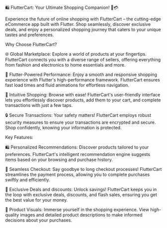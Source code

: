 🛍️ FlutterCart: Your Ultimate Shopping Companion! 📱💳

Experience the future of online shopping with FlutterCart – the cutting-edge eCommerce app built with Flutter. Shop seamlessly, discover exclusive deals, and enjoy a personalized shopping journey that caters to your unique tastes and preferences.

Why Choose FlutterCart?

🌐 Global Marketplace: Explore a world of products at your fingertips. FlutterCart connects you with a diverse range of sellers, offering everything from fashion and electronics to home essentials and more.

📱 Flutter-Powered Performance: Enjoy a smooth and responsive shopping experience with Flutter's high-performance framework. FlutterCart ensures fast load times and fluid animations for effortless navigation.

🛒 Intuitive Shopping: Browse with ease! FlutterCart's user-friendly interface lets you effortlessly discover products, add them to your cart, and complete transactions with just a few taps.

🔒 Secure Transactions: Your safety matters! FlutterCart employs robust security measures to ensure your transactions are encrypted and secure. Shop confidently, knowing your information is protected.

Key Features:

🛍️ Personalized Recommendations: Discover products tailored to your preferences. FlutterCart's intelligent recommendation engine suggests items based on your browsing and purchase history.

🔄 Seamless Checkout: Say goodbye to long checkout processes! FlutterCart streamlines the payment process, allowing you to complete purchases swiftly and efficiently.

🎁 Exclusive Deals and discounts: Unlock savings! FlutterCart keeps you in the loop with exclusive deals, discounts, and flash sales, ensuring you get the best value for your money.

📸 Product Visuals: Immerse yourself in the shopping experience. View high-quality images and detailed product descriptions to make informed decisions about your purchases.
